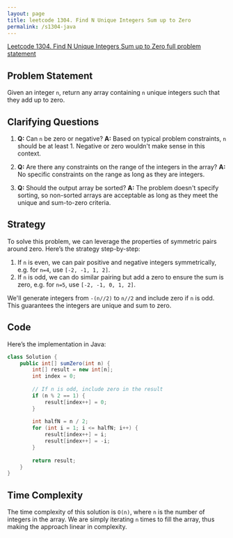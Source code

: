 ```yaml
---
layout: page
title: leetcode 1304. Find N Unique Integers Sum up to Zero
permalink: /s1304-java
---
```

[Leetcode 1304. Find N Unique Integers Sum up to Zero full problem statement](https://algoadvance.github.io/algoadvance/l1304)
## Problem Statement

Given an integer `n`, return any array containing `n` unique integers such that they add up to zero.

## Clarifying Questions
1. **Q:** Can `n` be zero or negative?
   **A:** Based on typical problem constraints, `n` should be at least 1. Negative or zero wouldn't make sense in this context.
   
2. **Q:** Are there any constraints on the range of the integers in the array?
   **A:** No specific constraints on the range as long as they are integers.

3. **Q:** Should the output array be sorted?
   **A:** The problem doesn't specify sorting, so non-sorted arrays are acceptable as long as they meet the unique and sum-to-zero criteria.

## Strategy
To solve this problem, we can leverage the properties of symmetric pairs around zero. Here’s the strategy step-by-step:

1. If `n` is even, we can pair positive and negative integers symmetrically, e.g. for `n=4`, use `[-2, -1, 1, 2]`.
2. If `n` is odd, we can do similar pairing but add a zero to ensure the sum is zero, e.g. for `n=5`, use `[-2, -1, 0, 1, 2]`.

We'll generate integers from `-(n//2)` to `n//2` and include zero if `n` is odd. This guarantees the integers are unique and sum to zero.

## Code

Here’s the implementation in Java:

```java
class Solution {
    public int[] sumZero(int n) {
        int[] result = new int[n];
        int index = 0;
        
        // If n is odd, include zero in the result
        if (n % 2 == 1) {
            result[index++] = 0;
        }
        
        int halfN = n / 2;
        for (int i = 1; i <= halfN; i++) {
            result[index++] = i;
            result[index++] = -i;
        }
        
        return result;
    }
}
```

## Time Complexity
The time complexity of this solution is `O(n)`, where `n` is the number of integers in the array. We are simply iterating `n` times to fill the array, thus making the approach linear in complexity.